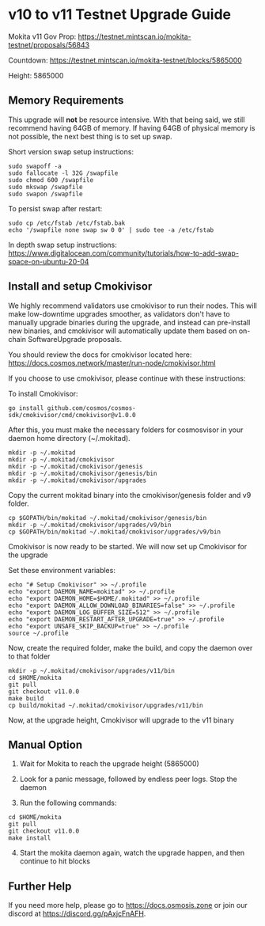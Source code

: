 # v10 to v11 Testnet Upgrade Guide

Mokita v11 Gov Prop: <https://testnet.mintscan.io/mokita-testnet/proposals/56843>

Countdown: <https://testnet.mintscan.io/mokita-testnet/blocks/5865000>

Height: 5865000

## Memory Requirements

This upgrade will **not** be resource intensive. With that being said, we still recommend having 64GB of memory. If having 64GB of physical memory is not possible, the next best thing is to set up swap.

Short version swap setup instructions:

``` {.sh}
sudo swapoff -a
sudo fallocate -l 32G /swapfile
sudo chmod 600 /swapfile
sudo mkswap /swapfile
sudo swapon /swapfile
```

To persist swap after restart:

``` {.sh}
sudo cp /etc/fstab /etc/fstab.bak
echo '/swapfile none swap sw 0 0' | sudo tee -a /etc/fstab
```

In depth swap setup instructions:
<https://www.digitalocean.com/community/tutorials/how-to-add-swap-space-on-ubuntu-20-04>

## Install and setup Cmokivisor

We highly recommend validators use cmokivisor to run their nodes. This
will make low-downtime upgrades smoother, as validators don't have to
manually upgrade binaries during the upgrade, and instead can
pre-install new binaries, and cmokivisor will automatically update them
based on on-chain SoftwareUpgrade proposals.

You should review the docs for cmokivisor located here:
<https://docs.cosmos.network/master/run-node/cmokivisor.html>

If you choose to use cmokivisor, please continue with these
instructions:

To install Cmokivisor:

``` {.sh}
go install github.com/cosmos/cosmos-sdk/cmokivisor/cmd/cmokivisor@v1.0.0
```

After this, you must make the necessary folders for cosmosvisor in your
daemon home directory (\~/.mokitad).

``` {.sh}
mkdir -p ~/.mokitad
mkdir -p ~/.mokitad/cmokivisor
mkdir -p ~/.mokitad/cmokivisor/genesis
mkdir -p ~/.mokitad/cmokivisor/genesis/bin
mkdir -p ~/.mokitad/cmokivisor/upgrades
```

Copy the current mokitad binary into the
cmokivisor/genesis folder and v9 folder.

```{.sh}
cp $GOPATH/bin/mokitad ~/.mokitad/cmokivisor/genesis/bin
mkdir -p ~/.mokitad/cmokivisor/upgrades/v9/bin
cp $GOPATH/bin/mokitad ~/.mokitad/cmokivisor/upgrades/v9/bin
```

Cmokivisor is now ready to be started. We will now set up Cmokivisor for the upgrade

Set these environment variables:

```{.sh}
echo "# Setup Cmokivisor" >> ~/.profile
echo "export DAEMON_NAME=mokitad" >> ~/.profile
echo "export DAEMON_HOME=$HOME/.mokitad" >> ~/.profile
echo "export DAEMON_ALLOW_DOWNLOAD_BINARIES=false" >> ~/.profile
echo "export DAEMON_LOG_BUFFER_SIZE=512" >> ~/.profile
echo "export DAEMON_RESTART_AFTER_UPGRADE=true" >> ~/.profile
echo "export UNSAFE_SKIP_BACKUP=true" >> ~/.profile
source ~/.profile
```

Now, create the required folder, make the build, and copy the daemon over to that folder

```{.sh}
mkdir -p ~/.mokitad/cmokivisor/upgrades/v11/bin
cd $HOME/mokita
git pull
git checkout v11.0.0
make build
cp build/mokitad ~/.mokitad/cmokivisor/upgrades/v11/bin
```

Now, at the upgrade height, Cmokivisor will upgrade to the v11 binary

## Manual Option

1. Wait for Mokita to reach the upgrade height (5865000)

2. Look for a panic message, followed by endless peer logs. Stop the daemon

3. Run the following commands:

```{.sh}
cd $HOME/mokita
git pull
git checkout v11.0.0
make install
```

4. Start the mokita daemon again, watch the upgrade happen, and then continue to hit blocks

## Further Help

If you need more help, please go to <https://docs.osmosis.zone> or join
our discord at <https://discord.gg/pAxjcFnAFH>.
